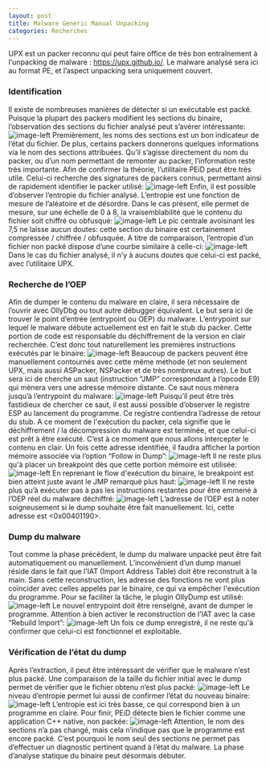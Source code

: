 ```yaml
---
layout: post
title: Malware Generic Manual Unpacking
categories: Recherches
---
```


UPX est un packer reconnu qui peut faire office de très bon entraînement à l'unpacking de malware : https://upx.github.io/. Le malware analysé sera ici au format PE, et l’aspect unpacking sera uniquement couvert.
### Identification
Il existe de nombreuses manières de détecter si un exécutable est packé.
Puisque la plupart des packers modifient les sections du binaire, l’observation des sections du fichier analysé peut s’avérer intéressante:
![image-left](/img/PMA/unpack/UPX/A.PNG)
Premièrement, les noms des sections est un bon indicateur de l’état du fichier. De plus, certains packers donnerons quelques informations via le nom des sections attribuées. Qu’il s’agisse directement du nom du packer, ou d’un nom permettant de remonter au packer, l’information reste très importante.
Afin de confirmer la théorie, l’utilitaire PEiD peut être très utile. Celui-ci recherche des signatures de packers connus, permettant ainsi de rapidement identifier le packer utilisé:
![image-left](/img/PMA/unpack/UPX/B.PNG)
Enfin, il est possible d’observer l’entropie du fichier analysé. L’entropie est une fonction de mesure de l’aléatoire et de désordre. Dans le cas présent, elle permet de mesure, sur une échelle de 0 à 8, la vraisemblabilité que le contenu du fichier soit chiffré ou obfusqué:
![image-left](/img/PMA/unpack/UPX/C.PNG)
Le pic centrale avoisinant les 7,5 ne laisse aucun doutes: cette section du binaire est certainement compressée / chiffrée / obfusquée. A titre de comparaison, l’entropie d’un fichier non packé dispose d’une courbe similaire à celle-ci:
![image-left](/img/PMA/unpack/UPX/D.PNG)
Dans le cas du fichier analysé, il n’y à aucuns doutes que celui-ci est packé, avec l’utilitaire UPX.

### Recherche de l’OEP
Afin de dumper le contenu du malware en claire, il sera nécessaire de l’ouvrir avec OllyDbg ou tout autre débugger équivalent.
Le but sera ici de trouver le point d’entrée (entrypoint ou OEP) du malware. L’entrypoint sur lequel le malware débute actuellement est en fait le stub du packer. Cette portion de code est responsable du déchiffrement de la version en clair recherchée. C’est donc tout naturellement les premières instructions exécutés par le binaire:
![image-left](/img/PMA/unpack/UPX/E.PNG)
Beaucoup de packers peuvent être manuellement contournés avec cette même méthode (et non seulement UPX, mais aussi ASPacker, NSPacker et de très nombreux autres). Le but sera ici de cherche un saut (instruction “JMP” correspondant à l’opcode E9) qui mènera vers une adresse mémoire distante. Ce saut nous mènera jusqu’à l’entrypoint du malware:
![image-left](/img/PMA/unpack/UPX/F.PNG)
Puisqu’il peut être très fastidieux de chercher ce saut, il est aussi possible d’observer le registre ESP au lancement du programme. Ce registre contiendra l’adresse de retour du stub. A ce moment de l'exécution du packer, cela signifie que le déchiffrement / la décompression du malware est terminée, et que celui-ci est prêt à être exécuté. C’est à ce moment que nous allons intercepter le contenu en clair.
Un fois cette adresse identifiée, il faudra afficher la portion mémoire associée via l’option “Follow in Dump”:
![image-left](/img/PMA/unpack/UPX/G.PNG)
Il ne reste plus qu'à placer un breakpoint dès que cette portion mémoire est utilisée:
![image-left](/img/PMA/unpack/UPX/H.PNG)
En reprenant le flow d'exécution du binaire, le breakpoint est bien atteint juste avant le JMP remarqué plus haut:
![image-left](/img/PMA/unpack/UPX/I.PNG)
Il ne reste plus qu’à exécuter pas à pas les instructions restantes pour être emmené à l’OEP réel du malware déchiffré:
![image-left](/img/PMA/unpack/UPX/J.PNG)
L’adresse de l’OEP est à noter soigneusement si le dump souhaite être fait manuellement. Ici, cette adresse est <0x00401190>.

### Dump du malware
Tout comme la phase précédent, le dump du malware unpacké peut être fait automatiquement ou manuellement. L’inconvénient d’un dump manuel réside dans le fait que l’IAT (Import Address Table) doit être reconstruit à la main. Sans cette reconstruction, les adresse des fonctions ne vont plus coïncider avec celles appelés par le binaire, ce qui va empêcher l'exécution du programme.
Pour se faciliter la tâche, le plugin OllyDump est utilisé:
![image-left](/img/PMA/unpack/UPX/K.PNG)
Le nouvel entrypoint doit être renseigné, avant de dumper le programme. Attention à bien activer le reconstruction de l’IAT avec la case “Rebuild Import”:
![image-left](/img/PMA/unpack/UPX/L.PNG)
Un fois ce dump enregistré, il ne reste qu'à confirmer que celui-ci est fonctionnel et exploitable.

### Vérification de l’état du dump
Après l’extraction, il peut être intéressant de vérifier que le malware n’est plus packé. Une comparaison de la taille du fichier initial avec le dump permet de vérifier que le fichier obtenu n’est plus packé:
![image-left](/img/PMA/unpack/UPX/M.PNG)
Le niveau d’entropie permet lui aussi de confirmer l’état du nouveau binaire:
![image-left](/img/PMA/unpack/UPX/N.PNG)
L’entropie est ici très basse, ce qui correspond bien à un programme en claire.
Pour finir, PEiD détecte bien le fichier comme une application C++ native, non packée:
![image-left](/img/PMA/unpack/UPX/O.PNG)
Attention, le nom des sections n’a pas changé, mais cela n’indique pas que le programme est encore packé. C’est pourquoi le nom seul des sections ne permet pas d’effectuer un diagnostic pertinent quand à l’état du malware.
La phase d’analyse statique du binaire peut désormais débuter.
